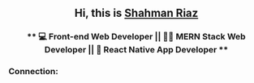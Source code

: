 <h2 align='center'> Hi, this is <a href="https://shahman-riaz.web.app/"><b>Shahman Riaz</b></a> </h2>
<h3 align='center'>** 💻 Front-end Web Developer || 👨‍💻 MERN Stack Web Developer || 📱 React Native App Developer **</h3>


### Connection:


